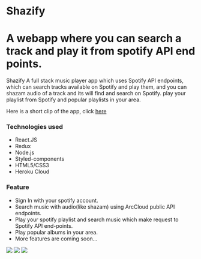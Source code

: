 # Shazify
<h1>A webapp where you can search a track and play it from spotify API end points.</h1>

<p>
Shazify A full stack music player app which uses Spotify API endpoints, which can search tracks available on Spotify and play them, and you can shazam audio of a track and its will find and search on Spotify. play your playlist from Spotify and popular playlists in your area.
</p>
<p>Here is a short clip of the app, click <a rel="noreferrer" target="_blank" href='https://youtu.be/L3bMfqALPP4'>here</a></p> 

  <h3>Technologies used </h3>
<ul>
    <li>React.JS </li>
    <li>Redux </li>
    <li>Node.js</li>
    <li>Styled-components</li>
    <li>HTML5/CSS3</li>
    <li>Heroku Cloud</li>
</ul>
<h3>Feature </h3>
<ul>
  <li>Sign In with your spotify account.</li>
  <li>Search music with audio(like shazam) using ArcCloud public API endpoints.</li>
  <li>Play your spotify playlist and search music which make request to Spotify API end-points.</li>
  <li>Play popular albums in your area.</li>
  <li>More features are coming soon...</li>
</ul>
<img src='https://user-images.githubusercontent.com/25881325/70864291-14ccce80-1f51-11ea-9648-7619e8386528.png'/>
<img src='https://user-images.githubusercontent.com/25881325/70864296-172f2880-1f51-11ea-84a0-d544e23ba8c4.png'/>
<img src='https://user-images.githubusercontent.com/25881325/70864303-18f8ec00-1f51-11ea-9b4d-c8972c7a454c.png'/>
